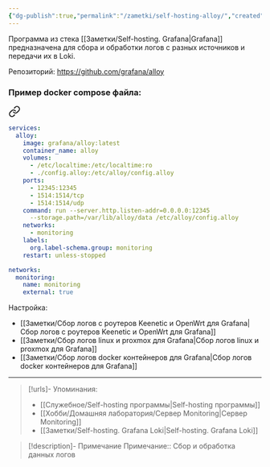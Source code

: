 ```yaml
---
{"dg-publish":true,"permalink":"/zametki/self-hosting-alloy/","created":"2024-10-09 01:10","updated":"2025-06-10T01:44:24+03:00"}
---
```


Программа из стека [[Заметки/Self-hosting. Grafana\|Grafana]] предназначена для сбора и обработки логов с разных источников и передачи их в Loki.

Репозиторий: https://github.com/grafana/alloy
### Пример docker compose файла:

<div class="transclusion internal-embed is-loaded"><a class="markdown-embed-link" href="/docker-compose/alloy/" aria-label="Open link"><svg xmlns="http://www.w3.org/2000/svg" width="24" height="24" viewBox="0 0 24 24" fill="none" stroke="currentColor" stroke-width="2" stroke-linecap="round" stroke-linejoin="round" class="svg-icon lucide-link"><path d="M10 13a5 5 0 0 0 7.54.54l3-3a5 5 0 0 0-7.07-7.07l-1.72 1.71"></path><path d="M14 11a5 5 0 0 0-7.54-.54l-3 3a5 5 0 0 0 7.07 7.07l1.71-1.71"></path></svg></a><div class="markdown-embed">





```yaml
services:
  alloy:
    image: grafana/alloy:latest
    container_name: alloy
    volumes:
      - /etc/localtime:/etc/localtime:ro
      - ./config.alloy:/etc/alloy/config.alloy
    ports:
      - 12345:12345
      - 1514:1514/tcp
      - 1514:1514/udp
    command: run --server.http.listen-addr=0.0.0.0:12345
      --storage.path=/var/lib/alloy/data /etc/alloy/config.alloy
    networks:
      - monitoring
    labels:
      org.label-schema.group: monitoring
    restart: unless-stopped

networks:
  monitoring:
    name: monitoring
    external: true
```


</div></div>


Настройка:
- [[Заметки/Сбор логов с роутеров Keenetic и OpenWrt для Grafana\|Сбор логов с роутеров Keenetic и OpenWrt для Grafana]]
- [[Заметки/Сбор логов linux и proxmox для Grafana\|Сбор логов linux и proxmox для Grafana]]
- [[Заметки/Сбор логов docker контейнеров для Grafana\|Сбор логов docker контейнеров для Grafana]]

---
> [!urls]- Упоминания:
> - [[Служебное/Self-hosting программы\|Self-hosting программы]]
 > - [[Хобби/Домашняя лаборатория/Сервер Monitoring\|Сервер Monitoring]]
 > - [[Заметки/Self-hosting. Grafana Loki\|Self-hosting. Grafana Loki]]

> [!description]- Примечание
> Примечание:: Сбор и обработка данных логов
